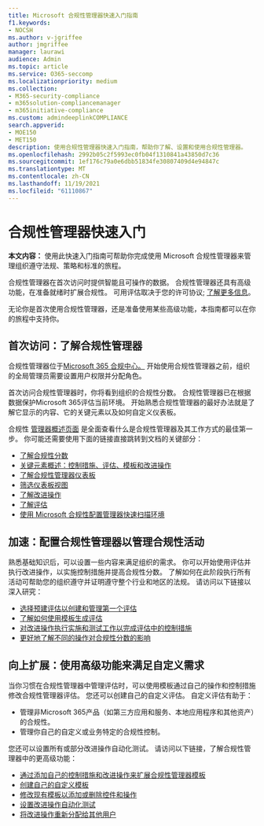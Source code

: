 ```yaml
---
title: Microsoft 合规性管理器快速入门指南
f1.keywords:
- NOCSH
ms.author: v-jgriffee
author: jmgriffee
manager: laurawi
audience: Admin
ms.topic: article
ms.service: O365-seccomp
ms.localizationpriority: medium
ms.collection:
- M365-security-compliance
- m365solution-compliancemanager
- m365initiative-compliance
ms.custom: admindeeplinkCOMPLIANCE
search.appverid:
- MOE150
- MET150
description: 使用合规性管理器快速入门指南，帮助你了解、设置和使用合规性管理器。
ms.openlocfilehash: 2992b05c2f5993ec0fb04f1310841a43850d7c36
ms.sourcegitcommit: 1ef176c79a0e6dbb51834fe30807409d4e94847c
ms.translationtype: MT
ms.contentlocale: zh-CN
ms.lasthandoff: 11/19/2021
ms.locfileid: "61110867"
---
```

# <a name="compliance-manager-quickstart"></a>合规性管理器快速入门

**本文内容：** 使用此快速入门指南可帮助你完成使用 Microsoft 合规性管理器来管理组织遵守法规、策略和标准的旅程。

合规性管理器在首次访问时提供智能且可操作的数据。 合规性管理器还具有高级功能，在准备就绪时扩展合规性。 可用评估取决于您的许可协议; [了解更多信息](/office365/servicedescriptions/microsoft-365-service-descriptions/microsoft-365-tenantlevel-services-licensing-guidance/microsoft-365-security-compliance-licensing-guidance)。

无论你是首次使用合规性管理器，还是准备使用某些高级功能，本指南都可以在你的旅程中支持你。

## <a name="first-visit-get-to-know-compliance-manager"></a>首次访问：了解合规性管理器

合规性管理器位于<a href="https://go.microsoft.com/fwlink/p/?linkid=2077149" target="_blank">Microsoft 365 合规中心。</a> 开始使用合规性管理器之前，组织的全局管理员需要[](compliance-manager-setup.md#set-user-permissions-and-assign-roles)设置用户权限并分配角色。

首次访问合规性管理器时，你将看到组织的合规性分数。 合规性管理器已在根据数据保护Microsoft 365评估当前环境。 开始熟悉合规性管理器的最好办法就是了解它显示的内容、它的关键元素以及如何自定义仪表板。

合规性 [管理器概述页面](compliance-manager.md) 是全面查看什么是合规性管理器及其工作方式的最佳第一步。 你可能还需要使用下面的链接直接跳转到文档的关键部分：

- [了解合规性分数](compliance-manager.md#understanding-your-compliance-score)
- [关键元素概述：控制措施、评估、模板和改进操作](compliance-manager.md#key-elements-controls-assessments-templates-improvement-actions)
- [了解合规性管理器仪表板](compliance-manager-setup.md#understand-the-compliance-manager-dashboard)
- [筛选仪表板视图](compliance-manager-setup.md#filtering-your-dashboard-view)
- [了解改进操作](compliance-manager-setup.md#improvement-actions-page)
- [了解评估](compliance-manager.md#assessments)
- [使用 Microsoft 合规性配置管理器快速扫描环境](compliance-manager-mcca.md)

## <a name="ramping-up-configure-compliance-manager-to-manage-your-compliance-activities"></a>加速：配置合规性管理器以管理合规性活动

熟悉基础知识后，可以设置一些内容来满足组织的需求。 你可以开始使用评估并执行改进操作，以实施控制措施并提高合规性分数。 了解如何在此阶段执行所有活动可帮助您的组织遵守并证明遵守整个行业和地区的法规。 请访问以下链接以深入研究：

- [选择预建评估以创建和管理第一个评估](compliance-manager-assessments.md)
- [了解如何使用模板生成评估](compliance-manager-templates.md)
- [对改进操作执行实施和测试工作以完成评估中的控制措施](compliance-manager-improvement-actions.md)
- [更好地了解不同的操作对合规性分数的影响](compliance-score-calculation.md)

## <a name="scaling-up-use-advanced-functionality-to-meet-your-custom-needs"></a>向上扩展：使用高级功能来满足自定义需求

当你习惯在合规性管理器中管理评估时，可以使用模板通过自己的操作和控制措施修改合规性管理器评估。 您还可以创建自己的自定义评估。 自定义评估有助于：

- 管理非Microsoft 365产品（如第三方应用和服务、本地应用程序和其他资产）的合规性。
- 管理你自己的自定义或业务特定的合规性控制。

您还可以设置所有或部分改进操作自动化测试。 请访问以下链接，了解合规性管理器中的更高级功能：

- [通过添加自己的控制措施和改进操作来扩展合规性管理器模板](compliance-manager-templates-extend.md)
- [创建自己的自定义模板](compliance-manager-templates-create.md)
- [修改现有模板以添加或删除控件和操作](compliance-manager-templates-modify.md)
- [设置改进操作自动化测试](compliance-manager-setup.md#set-up-automated-testing)
- [将改进操作重新分配给其他用户](compliance-manager-setup.md#reassign-improvement-actions-to-another-user)